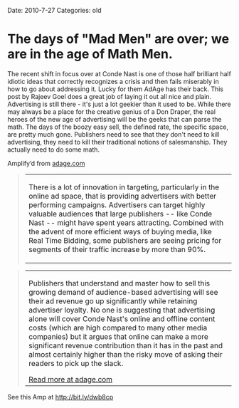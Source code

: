 Date: 2010-7-27
Categories: old

# The days of "Mad Men" are over; we are in the age of Math Men.

<div class="Amp_Commentary_Wrap">
<div class="Amp_Post_Text">

The recent shift in focus over at Conde Nast is one of those half brilliant half idiotic ideas that correctly recognizes a crisis and then fails miserably in how to go about addressing it. Lucky for them AdAge has their back. This post by Rajeev Goel does a great job of laying it out all nice and plain. Advertising is still there - it's just a lot geekier than it used to be. While there may always be a place for the creative genius of a Don Draper, the real heroes of the new age of advertising will be the geeks that can parse the math. The days of the boozy easy sell, the defined rate, the specific space, are pretty much gone. Publishers need to see that they don't need to kill advertising, they need to kill their traditional notions of salesmanship. They actually need to do some math.

</div>
</div>
<div class="Amp_Content_Outer">
<div class="Amp_Top_Wrap">
<div class="Amp_Source_First"><span>Amplify’d from <a title="http://adage.com/digitalnext/post.php?article_id=145104&amp;utm_source=feedburner&amp;utm_medium=feed&amp;utm_campaign=Feed%3A+AdvertisingAge%2FMediaworks+%28Advertising+Age+-+MediaWorks%29" rel="clipsource" href="http://adage.com/digitalnext/post.php?article_id=145104&amp;utm_source=feedburner&amp;utm_medium=feed&amp;utm_campaign=Feed%3A+AdvertisingAge%2FMediaworks+%28Advertising+Age+-+MediaWorks%29" target="_blank">adage.com</a></span></div>
</div>
<div class="Amp_Middle_Wrap">
<blockquote class="Amp_Content_Item" cite="http://adage.com/digitalnext/post.php?article_id=145104&amp;utm_source=feedburner&amp;utm_medium=feed&amp;utm_campaign=Feed%3A+AdvertisingAge%2FMediaworks+%28Advertising+Age+-+MediaWorks%29">
<table cellspacing="0" cellpadding="0">
<tbody>
<tr>
<td>
<p id="AutoGeneratedID-0">There is a lot of innovation in targeting, particularly in the online ad space, that is providing advertisers with better performing campaigns. Advertisers can target highly valuable audiences that large publishers -- like Conde Nast -- might have spent years attracting. Combined with the advent of more efficient ways of buying media, like Real Time Bidding, some publishers are seeing pricing for segments of their traffic increase by more than 90%.</p>
</td>
</tr>
</tbody>
</table>
</blockquote>
<blockquote class="Amp_Content_Item" cite="http://adage.com/digitalnext/post.php?article_id=145104&amp;utm_source=feedburner&amp;utm_medium=feed&amp;utm_campaign=Feed%3A+AdvertisingAge%2FMediaworks+%28Advertising+Age+-+MediaWorks%29">
<table cellspacing="0" cellpadding="0">
<tbody>
<tr>
<td>
<p id="AutoGeneratedID-1">Publishers that understand and master how to sell this growing demand of audience-based advertising will see their ad revenue go up significantly while retaining advertiser loyalty. No one is suggesting that advertising alone will cover Conde Nast's online and offline content costs (which are high compared to many other media companies) but it argues that online can make a more significant revenue contribution than it has in the past and almost certainly higher than the risky move of asking their readers to pick up the slack.</p>
<span class="Amp_Source_Button"><a title="http://adage.com/digitalnext/post.php?article_id=145104&amp;utm_source=feedburner&amp;utm_medium=feed&amp;utm_campaign=Feed%3A+AdvertisingAge%2FMediaworks+%28Advertising+Age+-+MediaWorks%29" rel="clipsource" href="http://adage.com/digitalnext/post.php?article_id=145104&amp;utm_source=feedburner&amp;utm_medium=feed&amp;utm_campaign=Feed%3A+AdvertisingAge%2FMediaworks+%28Advertising+Age+-+MediaWorks%29" target="_blank">Read more at adage.com</a></span></td>
</tr>
</tbody>
</table>
</blockquote>
</div>
</div>
<div class="Amp_Link">See this Amp at <a href="http://bit.ly/dwb8cp">http://bit.ly/dwb8cp</a></div>

